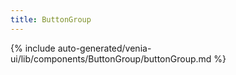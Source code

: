```yaml
---
title: ButtonGroup
---
```


<!--
The reference doc content is generated automatically from the source code.
To update this section, update the doc blocks in the source code
-->

{% include auto-generated/venia-ui/lib/components/ButtonGroup/buttonGroup.md %}